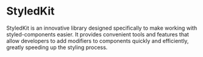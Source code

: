 # StyledKit

StyledKit is an innovative library designed specifically to make working with styled-components easier. It provides
convenient tools and features that allow developers to add modifiers to components quickly and efficiently, greatly
speeding up the styling process.
